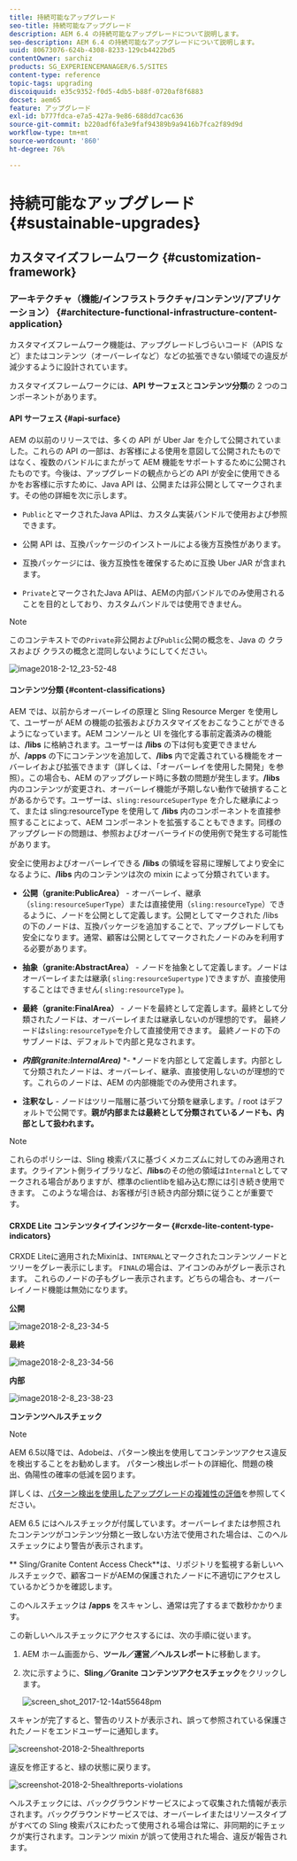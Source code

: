 ```yaml
---
title: 持続可能なアップグレード
seo-title: 持続可能なアップグレード
description: AEM 6.4 の持続可能なアップグレードについて説明します。
seo-description: AEM 6.4 の持続可能なアップグレードについて説明します。
uuid: 80673076-624b-4308-8233-129cb4422bd5
contentOwner: sarchiz
products: SG_EXPERIENCEMANAGER/6.5/SITES
content-type: reference
topic-tags: upgrading
discoiquuid: e35c9352-f0d5-4db5-b88f-0720af8f6883
docset: aem65
feature: アップグレード
exl-id: b777fdca-e7a5-427a-9e86-688dd7cac636
source-git-commit: b220adf6fa3e9faf94389b9a9416b7fca2f89d9d
workflow-type: tm+mt
source-wordcount: '860'
ht-degree: 76%

---
```


# 持続可能なアップグレード{#sustainable-upgrades}

## カスタマイズフレームワーク {#customization-framework}

### アーキテクチャ（機能/インフラストラクチャ/コンテンツ/アプリケーション） {#architecture-functional-infrastructure-content-application}

カスタマイズフレームワーク機能は、アップグレードしづらいコード（APIS など）またはコンテンツ（オーバーレイなど）などの拡張できない領域での違反が減少するように設計されています。

カスタマイズフレームワークには、**API サーフェス**&#x200B;と&#x200B;**コンテンツ分類**&#x200B;の 2 つのコンポーネントがあります。

#### API サーフェス {#api-surface}

AEM の以前のリリースでは、多くの API が Uber Jar を介して公開されていました。これらの API の一部は、お客様による使用を意図して公開されたものではなく、複数のバンドルにまたがって AEM 機能をサポートするために公開されたものです。今後は、アップグレードの観点からどの API が安全に使用できるかをお客様に示すために、Java API は、公開または非公開としてマークされます。その他の詳細を次に示します。

* `Public`とマークされたJava APIは、カスタム実装バンドルで使用および参照できます。

* 公開 API は、互換パッケージのインストールによる後方互換性があります。
* 互換パッケージには、後方互換性を確保するために互換 Uber JAR が含まれます。
* `Private`とマークされたJava APIは、AEMの内部バンドルでのみ使用されることを目的としており、カスタムバンドルでは使用できません。

>[!NOTE]
>
>このコンテキストでの`Private`非公開および`Public`公開の概念を、Java の クラスおよび クラスの概念と混同しないようにしてください。

![image2018-2-12_23-52-48](assets/image2018-2-12_23-52-48.png)

#### コンテンツ分類 {#content-classifications}

AEM では、以前からオーバーレイの原理と Sling Resource Merger を使用して、ユーザーが AEM の機能の拡張およびカスタマイズをおこなうことができるようになっています。AEM コンソールと UI を強化する事前定義済みの機能は、**/libs** に格納されます。ユーザーは **/libs** の下は何も変更できませんが、**/apps** の下にコンテンツを追加して、**/libs** 内で定義されている機能をオーバーレイおよび拡張できます（詳しくは、「オーバーレイを使用した開発」を参照）。この場合も、AEM のアップグレード時に多数の問題が発生します。**/libs** 内のコンテンツが変更され、オーバーレイ機能が予期しない動作で破損することがあるからです。ユーザーは、`sling:resourceSuperType` を介した継承によって、または sling:resourceType を使用して **/libs** 内のコンポーネントを直接参照することによって、AEM コンポーネントを拡張することもできます。同様のアップグレードの問題は、参照およびオーバーライドの使用例で発生する可能性があります。

安全に使用およびオーバーレイできる **/libs** の領域を容易に理解してより安全になるように、**/libs** 内のコンテンツは次の mixin によって分類されています。

* **公開（granite:PublicArea）** - オーバーレイ、継承（`sling:resourceSuperType`）または直接使用（`sling:resourceType`）できるように、ノードを公開として定義します。公開としてマークされた /libs の下のノードは、互換パッケージを追加することで、アップグレードしても安全になります。通常、顧客は公開としてマークされたノードのみを利用する必要があります。

* **抽象（granite:AbstractArea）** - ノードを抽象として定義します。ノードはオーバーレイまたは継承( `sling:resourceSupertype` )できますが、直接使用することはできません( `sling:resourceType` )。

* **最終（granite:FinalArea）** - ノードを最終として定義します。最終として分類されたノードは、オーバーレイまたは継承しないのが理想的です。 最終ノードは`sling:resourceType`を介して直接使用できます。 最終ノードの下のサブノードは、デフォルトで内部と見なされます。

* ***内部(granite:InternalArea)***  *- *ノードを内部として定義します。内部として分類されたノードは、オーバーレイ、継承、直接使用しないのが理想的です。これらのノードは、AEM の内部機能でのみ使用されます。

* **注釈なし** - ノードはツリー階層に基づいて分類を継承します。/ root はデフォルトで公開です。**親が内部または最終として分類されているノードも、内部として扱われます。**

>[!NOTE]
>
>これらのポリシーは、Sling 検索パスに基づくメカニズムに対してのみ適用されます。クライアント側ライブラリなど、**/libs**&#x200B;のその他の領域は`Internal`としてマークされる場合がありますが、標準のclientlibを組み込む際には引き続き使用できます。 このような場合は、お客様が引き続き内部分類に従うことが重要です。

#### CRXDE Lite コンテンツタイプインジケーター  {#crxde-lite-content-type-indicators}

CRXDE Liteに適用されたMixinは、`INTERNAL`とマークされたコンテンツノードとツリーをグレー表示にします。 `FINAL`の場合は、アイコンのみがグレー表示されます。 これらのノードの子もグレー表示されます。どちらの場合も、オーバーレイノード機能は無効になります。

**公開**

![image2018-2-8_23-34-5](assets/image2018-2-8_23-34-5.png)

**最終**

![image2018-2-8_23-34-56](assets/image2018-2-8_23-34-56.png)

**内部**

![image2018-2-8_23-38-23](assets/image2018-2-8_23-38-23.png)

**コンテンツヘルスチェック**

>[!NOTE]
>
>AEM 6.5以降では、Adobeは、パターン検出を使用してコンテンツアクセス違反を検出することをお勧めします。 パターン検出レポートの詳細化、問題の検出、偽陽性の確率の低減を図ります。
>
>詳しくは、[パターン検出を使用したアップグレードの複雑性の評価](/help/sites-deploying/pattern-detector.md)を参照してください。

AEM 6.5 にはヘルスチェックが付属しています。オーバーレイまたは参照されたコンテンツがコンテンツ分類と一致しない方法で使用された場合は、このヘルスチェックにより警告が表示されます。

** Sling/Granite Content Access Check**は、リポジトリを監視する新しいヘルスチェックで、顧客コードがAEMの保護されたノードに不適切にアクセスしているかどうかを確認します。

このヘルスチェックは **/apps** をスキャンし、通常は完了するまで数秒かかります。

この新しいヘルスチェックにアクセスするには、次の手順に従います。

1. AEM ホーム画面から、**ツール／運営／ヘルスレポート**&#x200B;に移動します。
1. 次に示すように、**Sling／Granite コンテンツアクセスチェック**&#x200B;をクリックします。

   ![screen_shot_2017-12-14at55648pm](assets/screen_shot_2017-12-14at55648pm.png)

スキャンが完了すると、警告のリストが表示され、誤って参照されている保護されたノードをエンドユーザーに通知します。

![screenshot-2018-2-5healthreports](assets/screenshot-2018-2-5healthreports.png)

違反を修正すると、緑の状態に戻ります。

![screenshot-2018-2-5healthreports-violations](assets/screenshot-2018-2-5healthreports-violations.png)

ヘルスチェックには、バックグラウンドサービスによって収集された情報が表示されます。バックグラウンドサービスでは、オーバーレイまたはリソースタイプがすべての Sling 検索パスにわたって使用される場合は常に、非同期的にチェックが実行されます。コンテンツ mixin が誤って使用された場合、違反が報告されます。
